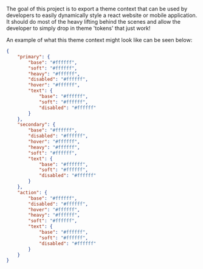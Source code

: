The goal of this project is to export a theme context that can be used by developers to easily dynamically style a react website or mobile application. It should do most of the heavy lifting behind the scenes and allow the developer to simply drop in theme 'tokens' that just work!

An example of what this theme context might look like can be seen below:
```json
{
    "primary": {
        "base": "#ffffff",
        "soft": "#ffffff",
        "heavy": "#ffffff",
        "disabled": "#ffffff",
        "hover": "#ffffff",
        "text": {
            "base": "#ffffff",
            "soft": "#ffffff",
            "disabled": "#ffffff"
        }
    },
    "secondary": {
        "base": "#ffffff",
        "disabled": "#ffffff",
        "hover": "#ffffff",
        "heavy": "#ffffff",
        "soft": "#ffffff",
        "text": {
            "base": "#ffffff",
            "soft": "#ffffff",
            "disabled": "#ffffff"
        }
    },
    "action": {
        "base": "#ffffff",
        "disabled": "#ffffff",
        "hover": "#ffffff",
        "heavy": "#ffffff",
        "soft": "#ffffff",
        "text": {
            "base": "#ffffff",
            "soft": "#ffffff",
            "disabled": "#ffffff"
        }
    }
}
```
